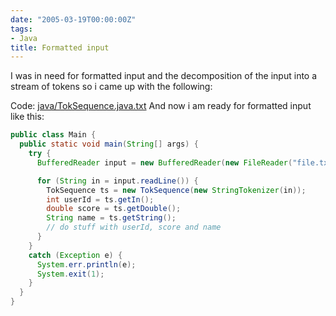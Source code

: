 ```yaml
---
date: "2005-03-19T00:00:00Z"
tags:
- Java
title: Formatted input
---
```

I was in need for formatted input and the decomposition of the input into a stream of tokens so i came up with the following:

Code: [java/TokSequence.java.txt](/wp-content/code/java/TokSequence.java.txt)
And now i am ready for formatted input like this:

```java
public class Main {
  public static void main(String[] args) {
    try {
      BufferedReader input = new BufferedReader(new FileReader("file.txt"));

      for (String in = input.readLine()) {
        TokSequence ts = new TokSequence(new StringTokenizer(in));
        int userId = ts.getIn();
        double score = ts.getDouble();
        String name = ts.getString();
        // do stuff with userId, score and name
      }
    } 
    catch (Exception e) {
      System.err.println(e);
      System.exit(1);
    }
  }  
} 
```
